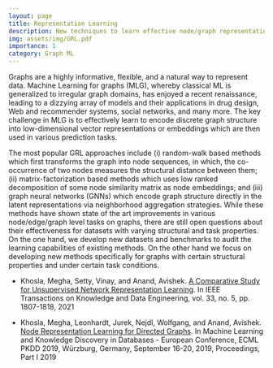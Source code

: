 ```yaml
---
layout: page
title: Representation Learning 
description: New techniques to learn effective node/graph representations
img: assets/img/GRL.pdf
importance: 1
category: Graph ML
---
```


Graphs are a highly informative, flexible, and a natural way to represent data. Machine
Learning for graphs (MLG), whereby classical ML is generalized to irregular graph domains, has
enjoyed a recent renaissance, leading to a dizzying array of models and their applications in drug
design, Web and recommender systems, social networks, and many more. The key challenge in MLG is to effectively learn to encode 
discrete graph structure into low-dimensional vector representations or embeddings which are then used in various prediction tasks. 

The most popular GRL approaches include (i) random-walk based methods  which first transforms the graph into node sequences, in which, the co-occurrence of two nodes measures the structural distance between them; (ii) matrix-factorization based methods which uses low ranked
decomposition of some node similarity matrix as node embeddings; and (iii) graph neural networks
(GNNs) which encode graph structure directly in the latent representations via neighborhood aggregation strategies. While these methods have shown state of the art improvements in various node/edge/graph level tasks on graphs, there are still open questions about their effectiveness for datasets with varying structural and task properties. On the one hand, we develop new datasets and benchmarks to audit the learning capabilities of existing methods. On the other hand we focus on developing new methods specifically for graphs with certain structural properties and under certain task conditions. 

*  Khosla, Megha,  Setty, Vinay, and Anand, Avishek. [A Comparative Study for Unsupervised Network Representation Learning](https://ieeexplore.ieee.org/document/8890798). In IEEE Transactions on Knowledge and Data Engineering, vol. 33, no. 5, pp. 1807-1818, 2021

* Khosla, Megha, Leonhardt, Jurek, Nejdl, Wolfgang, and Anand, Avishek. [Node Representation Learning for Directed Graphs](https://link.springer.com/chapter/10.1007/978-3-030-46150-8_24). In Machine Learning and Knowledge Discovery in Databases - European Conference, ECML PKDD 2019, Würzburg, Germany, September 16-20, 2019, Proceedings, Part I 2019





